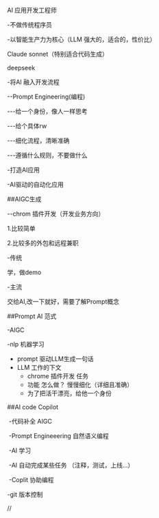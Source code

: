 AI 应用开发工程师

-不做传统程序员

-以智能生产力为核心（LLM 强大的，适合的，性价比）

Claude sonnet（特别适合代码生成）

deepseek

-将AI 融入开发流程

--Prompt Engineering(编程)

---给一个身份，像人一样思考

---给个具体rw

---细化流程，清晰准确

---遵循什么规则，不要做什么

-打造AI应用

-AI驱动的自动化应用

##AIGC生成

--chrom 插件开发（开发业务方向）

1.比较简单

2.比较多的外包和远程兼职

-传统

学，做demo

-主流

交给AI,改一下就好，需要了解Prompt概念

##Prompt AI 范式

-AIGC 

-nlp 机器学习

- prompt 驱动LLM生成一句话
- LLM 工作的下文
  - chrome 插件开发 任务
  - 功能 怎么做？ 慢慢细化（详细且准确）
  - 为了把活干漂亮，给他一个身份

##AI code Copilot

​	-代码补全 AIGC

​	-Prompt Engineeering 自然语义编程

​	-AI 学习

​	-AI 自动完成某些任务 （注释，测试，上线...）

​	-Coplit 协助编程

-git 版本控制

//